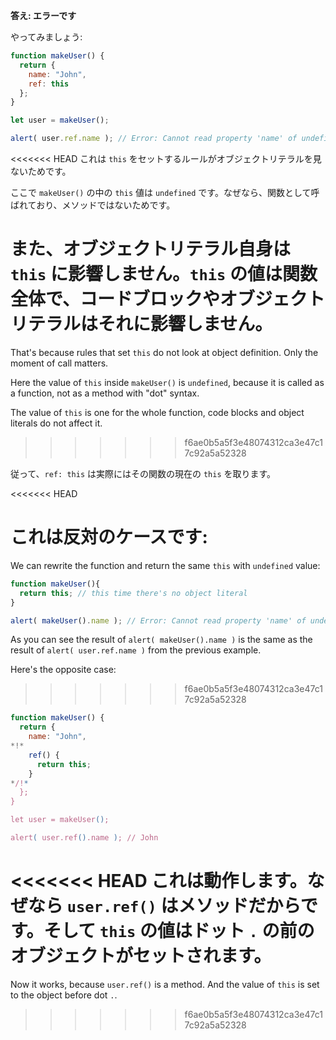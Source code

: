 **答え: エラーです**

やってみましょう:
```js run
function makeUser() {
  return {
    name: "John",
    ref: this
  };
}

let user = makeUser();

alert( user.ref.name ); // Error: Cannot read property 'name' of undefined
```

<<<<<<< HEAD
これは `this` をセットするルールがオブジェクトリテラルを見ないためです。

ここで `makeUser()` の中の `this` 値は `undefined` です。なぜなら、関数として呼ばれており、メソッドではないためです。

また、オブジェクトリテラル自身は `this` に影響しません。`this` の値は関数全体で、コードブロックやオブジェクトリテラルはそれに影響しません。
=======
That's because rules that set `this` do not look at object definition. Only the moment of call matters.

Here the value of `this` inside `makeUser()` is `undefined`, because it is called as a function, not as a method with "dot" syntax.

The value of `this` is one for the whole function, code blocks and object literals do not affect it.
>>>>>>> f6ae0b5a5f3e48074312ca3e47c17c92a5a52328

従って、`ref: this` は実際にはその関数の現在の `this` を取ります。

<<<<<<< HEAD

これは反対のケースです:
=======
We can rewrite the function and return the same `this` with `undefined` value: 

```js run
function makeUser(){
  return this; // this time there's no object literal
}

alert( makeUser().name ); // Error: Cannot read property 'name' of undefined
```
As you can see the result of `alert( makeUser().name )` is the same as the result of `alert( user.ref.name )` from the previous example.

Here's the opposite case:
>>>>>>> f6ae0b5a5f3e48074312ca3e47c17c92a5a52328

```js run
function makeUser() {
  return {
    name: "John",
*!*
    ref() {
      return this;
    }
*/!*
  };
}

let user = makeUser();

alert( user.ref().name ); // John
```

<<<<<<< HEAD
これは動作します。なぜなら `user.ref()` はメソッドだからです。そして `this` の値はドット `.` の前のオブジェクトがセットされます。
=======
Now it works, because `user.ref()` is a method. And the value of `this` is set to the object before dot `.`.
>>>>>>> f6ae0b5a5f3e48074312ca3e47c17c92a5a52328
